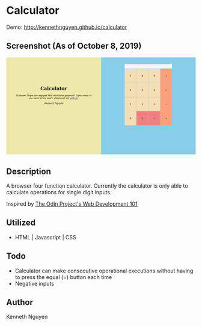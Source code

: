 # Calculator

Demo: http://kennethnguyen.github.io/calculator

## Screenshot (As of October 8, 2019)

![Screenshot](exampleCalculator.png)

## Description

A browser four function calculator. Currently the calculator is only able to calculate operations for single digit inputs. 

Inspired by [The Odin Project's Web Development 101](https://www.theodinproject.com/courses/web-development-101/lessons/calculator)

## Utilized

* HTML | Javascript | CSS

## Todo

* Calculator can make consecutive operational executions without having to press the equal (=) button each time
* Negative inputs

## Author

Kenneth Nguyen
